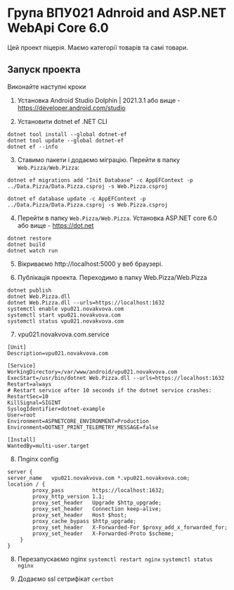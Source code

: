 # Група ВПУ021 Adnroid and ASP.NET WebApi Core 6.0

Цей проект піцерія. Маємо категорії товарів та самі товари. 

## Запуск проекта

Виконайте наступні кроки

1. Установка Android Studio Dolphin | 2021.3.1 або вище - https://developer.android.com/studio

2. Установити dotnet ef .NET CLI 

```
dotnet tool install --global dotnet-ef
dotnet tool update --global dotnet-ef
dotnet ef --info 
``` 

3. Ставимо пакети і додаємо міграцію. Перейти в папку `Web.Pizza/Web.Pizza`:

```
dotnet ef migrations add "Init Database" -c AppEFContext -p ../Data.Pizza/Data.Pizza.csproj -s Web.Pizza.csproj

dotnet ef database update -c AppEFContext -p ../Data.Pizza/Data.Pizza.csproj -s Web.Pizza.csproj

```

4. Перейти в папку `Web.Pizza/Web.Pizza`. Установка ASP.NET core 6.0 або вище - https://dot.net

```
dotnet restore
dotnet build
dotnet watch run
```

5. Вікриваємо http://localhost:5000 у веб браузері.

6. Публікація проекта. Переходимо в папку Web.Pizza/Web.Pizza

```
dotnet publish
dotnet Web.Pizza.dll
dotnet Web.Pizza.dll --urls=https://localhost:1632
systemctl enable vpu021.novakvova.com
systemctl start vpu021.novakvova.com
systemctl status vpu021.novakvova.com
```

7. vpu021.novakvova.com.service

```
[Unit]
Description=vpu021.novakvova.com

[Service]
WorkingDirectory=/var/www/android/vpu021.novakvova.com
ExecStart=/usr/bin/dotnet Web.Pizza.dll --urls=https://localhost:1632
Restart=always
# Restart service after 10 seconds if the dotnet service crashes:
RestartSec=10
KillSignal=SIGINT
SyslogIdentifier=dotnet-example
User=root
Environment=ASPNETCORE_ENVIRONMENT=Production
Environment=DOTNET_PRINT_TELEMETRY_MESSAGE=false

[Install]
WantedBy=multi-user.target
```

8. Пnginx config

```
server {
server_name   vpu021.novakvova.com *.vpu021.novakvova.com;
location / {
        proxy_pass         https://localhost:1632;
        proxy_http_version 1.1;
        proxy_set_header   Upgrade $http_upgrade;
        proxy_set_header   Connection keep-alive;
        proxy_set_header   Host $host;
        proxy_cache_bypass $http_upgrade;
        proxy_set_header   X-Forwarded-For $proxy_add_x_forwarded_for;
        proxy_set_header   X-Forwarded-Proto $scheme;
    }
}
```

8. Перезапускаємо nginx `systemctl restart nginx` `systemctl status nginx`

9. Додаємо ssl сетрифікат `certbot`



